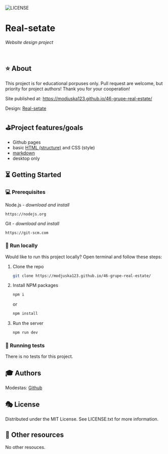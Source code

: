 ![LICENSE](https://img.shields.io/badge/license-MIT-blue.svg?style=flat-square)

# Real-setate

_Website design project_

<br>

## ⭐ About

This project is for educational porpuses only. Pull request are welcome, but priority for project authors! Thank you for your cooperation!

Site published at: https://modjuska123.github.io/46-grupe-real-estate/

Design: [Real-setate](https://dribbble.com/shots/10172325/attachments/2114690?mode=media)

##  ⛳Project features/goals

-   Github pages
-   basic [HTML (structure)](https://www.w3schools.com/TAGS/default.asp) and CSS (style)
-   [markdown](https://docs.github.com/en/get-started/writing-on-github/getting-started-with-writing-and-formatting-on-github/basic-writing-and-formatting-syntax)
-   desktop only

## ⏳ Getting Started

### 💻 Prerequisites

Node.js - _download and install_

```
https://nodejs.org
```

Git - _download and install_

```
https://git-scm.com
```

###  🚵 Run locally

Would like to run this project locally? Open terminal and follow these steps:

1. Clone the repo
    ```sh
    git clone https://modjuska123.github.io/46-grupe-real-estate/
    ```
2. Install NPM packages
    ```sh
    npm i
    ```
    or
    ```sh
    npm install
    ```
3. Run the server
    ```sh
    npm run dev
    ```

### 🛝 Running tests

There is no tests for this project.

## 🎓 Authors

Modestas: [Github](https://github.com/ModJuska123)

## 🎭 License

Distributed under the MIT License. See LICENSE.txt for more information.

## 🎎 Other resources

No other resouces.